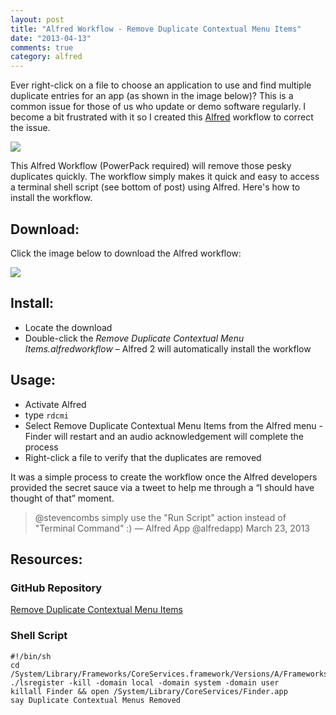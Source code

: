 ```yaml
---
layout: post
title: "Alfred Workflow - Remove Duplicate Contextual Menu Items"
date: "2013-04-13"
comments: true
category: alfred
---
```


Ever right-click on a file to choose an application to use and find multiple duplicate entries for an app (as shown in the image below)? This is a common issue for those of us who update or demo software regularly. I become a bit frustrated with it so I created this [Alfred](http://www.alfredapp.com) workflow to correct the issue.

![](http://2.bp.blogspot.com/-lU3_R1CRxjk/UIb0mkMR6kI/AAAAAAABDEQ/VT4BCpg08v8/s1600/alfred-icon.png)

This Alfred Workflow (PowerPack required) will remove those pesky duplicates quickly. The workflow simply makes it quick and easy to access a terminal shell script (see bottom of post) using Alfred. Here's how to install the workflow.

## Download:

Click the image below to download the Alfred workflow:

[![](http://www.stevencombs.com/images/common/alfred-workflow-icon100x80.png)](https://dl.dropboxusercontent.com/u/217516/Alfred%20Extensions/Remove%20duplicate%20contextual%20menu%20items.alfredworkflow)

## Install:

* Locate the download
* Double-click the _Remove Duplicate Contextual Menu Items.alfredworkflow_ – Alfred 2 will automatically install the workflow

## Usage:

* Activate Alfred
* type `rdcmi`
* Select Remove Duplicate Contextual Menu Items from the Alfred menu - Finder will restart and an audio acknowledgement will complete the process
* Right-click a file to verify that the duplicates are removed

It was a simple process to create the workflow once the Alfred developers provided the secret sauce via a tweet to help me through a “I should have thought of that” moment.

> @stevencombs simply use the "Run Script" action instead of "Terminal Command" :)
> — Alfred App @alfredapp) March 23, 2013

## Resources:

### GitHub Repository

[Remove Duplicate Contextual Menu Items](https://github.com/stevencombs/Remove-Duplicate-Contextual-Menu-Items)

### Shell Script

```shell
#!/bin/sh
cd /System/Library/Frameworks/CoreServices.framework/Versions/A/Frameworks/LaunchServices.framework/Versions/A/Support/
./lsregister -kill -domain local -domain system -domain user
killall Finder && open /System/Library/CoreServices/Finder.app
say Duplicate Contextual Menus Removed
```
